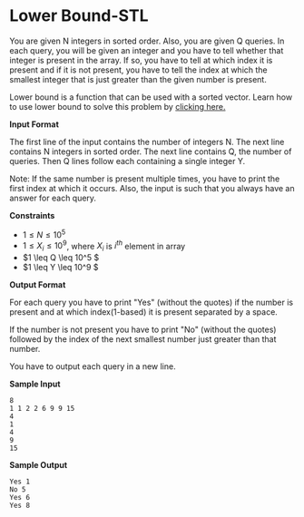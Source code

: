 # Lower Bound-STL
You are given N integers in sorted order. Also, you are given Q queries. In each query, you will be given an integer and you have to tell whether that integer is present in the array. If so, you have to tell at which index it is present and if it is not present, you have to tell the index at which the smallest integer that is just greater than the given number is present.

Lower bound is a function that can be used with a sorted vector. Learn how to use lower bound to solve this problem by [clicking here.](https://cplusplus.com/reference/algorithm/lower_bound/)

**Input Format**

The first line of the input contains the number of integers N. The next line contains N integers in sorted order. The next line contains Q, the number of queries. Then Q lines follow each containing a single integer Y.

Note: If the same number is present multiple times, you have to print the first index at which it occurs. Also, the input is such that you always have an answer for each query.

**Constraints**
- $1 \leq N \leq 10^5$
- $1 \leq X_i \leq  10^9$, where $X_i$ is $i^{th}$ element in array
- $1 \leq Q \leq 10^5 $
- $1 \leq Y \leq 10^9 $

**Output Format**

For each query you have to print "Yes" (without the quotes) if the number is present and at which index(1-based) it is present separated by a space.

If the number is not present you have to print "No" (without the quotes) followed by the index of the next smallest number just greater than that number.

You have to output each query in a new line.

**Sample Input**
```
8
1 1 2 2 6 9 9 15
4
1
4
9
15
```
**Sample Output**
```
Yes 1
No 5
Yes 6
Yes 8
```

